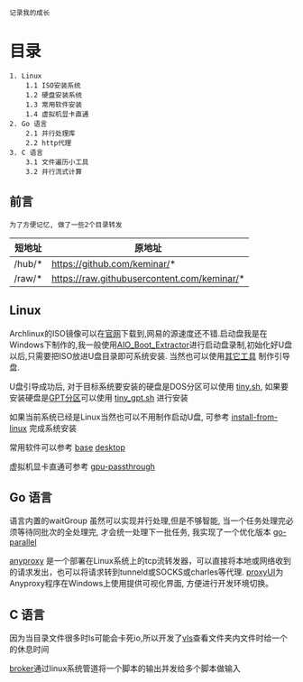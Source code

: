    记录我的成长

# 目录
    1. Linux
        1.1 ISO安装系统 
        1.2 硬盘安装系统
        1.3 常用软件安装
        1.4 虚拟机显卡直通
    2. Go 语言
        2.1 并行处理库
        2.2 http代理
    3. C 语言
        3.1 文件遍历小工具
        3.2 并行流式计算

## 前言

    为了方便记忆, 做了一些2个目录转发 

| 短地址  | 原地址 |
| ------------- | ------------- |
| /hub/*  | https://github.com/keminar/*  |
| /raw/*  | https://raw.githubusercontent.com/keminar/* |

## Linux

Archlinux的ISO镜像可以在[官网](https://archlinux.org/download/)下载到,网易的源速度还不错.启动盘我是在Windows下制作的,我一般使用[AIO_Boot_Extractor](https://www.aioboot.com/en/download/)进行启动盘录制,初始化好U盘以后,只需要把ISO放进U盘目录即可系统安装. 当然也可以使用[其它工具](https://wiki.archlinux.org/title/USB_flash_installation_medium) 制作引导盘. 

U盘引导成功后, 对于目标系统要安装的硬盘是DOS分区可以使用 [tiny.sh](/raw/linux-tools/master/arch/install-from-iso/tiny.sh), 如果要安装硬盘是[GPT分区](https://blog.csdn.net/free050463/article/details/81077468)可以使用 [tiny_gpt.sh](/raw/linux-tools/master/arch/install-from-iso/tiny_gpt.sh) 进行安装

如果当前系统已经是Linux当然也可以不用制作启动U盘, 可参考 [install-from-linux](/hub/linux-tools/tree/master/arch/install-from-linux) 完成系统安装

常用软件可以参考 [base](/hub/linux-tools/tree/master/arch/soft-base)  [desktop](/hub/linux-tools/tree/master/arch/soft-desktop)

虚拟机显卡直通可参考 [gpu-passthrough](/hub/linux-tools/tree/master/gpu-passthrough)

## Go 语言

语言内置的waitGroup 虽然可以实现并行处理,但是不够智能, 当一个任务处理完必须等待同批次的全处理完, 才会统一处理下一批任务, 我实现了一个优化版本 [go-parallel](/hub/go-parallel)

[anyproxy](/hub/anyproxy) 是一个部署在Linux系统上的tcp流转发器，可以直接将本地或网络收到的请求发出，也可以将请求转到tunneld或SOCKS或charles等代理. [proxyUI](/hub/proxyui)为Anyproxy程序在Windows上使用提供可视化界面, 方便进行开发环境切换。

## C 语言

因为当目录文件很多时ls可能会卡死io,所以开发了[vls](/hub/vls)查看文件夹内文件时给一个的休息时间

[broker](/hub/broker)通过linux系统管道将一个脚本的输出并发给多个脚本做输入
